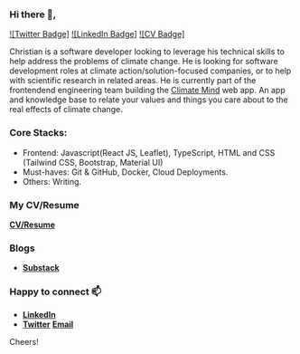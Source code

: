 ### Hi there 👋,

<!--
**christianalafaa** is a ✨ _special_ ✨ repository because its `README.md` (this file) appears on your GitHub profile.

Here are some ideas to get you started:

- 🔭 I’m currently working on ...
- 🌱 I’m currently learning ...
- 👯 I’m looking to collaborate on ...
- 🤔 I’m looking for help with ...
- 💬 Ask me about ...
- 📫 How to reach me: ...
- 😄 Pronouns: ...
- ⚡ Fun fact: ...
-->

[![Twitter Badge]](https://twitter.com/christianalafaa)
[![LinkedIn Badge]](https://www.linkedin.com/in/christianalafaa/)
[![CV Badge]](https://drive.google.com/file/d/1UK7pmB1dKcvYfNUQFPk97qxYDuuueFle/view?usp=sharing)

Christian is a software developer looking to leverage his technical skills to help address the problems of climate change. He is looking for software development roles at climate action/solution-focused companies, or to help with scientific research in related areas. He is currently part of the frontendend engineering team building the [Climate Mind](https://climatemind.org/) web app. An app and knowledge base to relate your values and things you care about to the real effects of climate change.

### Core Stacks:
- Frontend: Javascript(React JS, Leaflet), TypeScript, HTML and CSS (Tailwind CSS, Bootstrap, Material UI)
- Must-haves: Git & GitHub, Docker, Cloud Deployments.
- Others: Writing.

### My CV/Resume
[**CV/Resume**](https://drive.google.com/file/d/1UK7pmB1dKcvYfNUQFPk97qxYDuuueFle/view?usp=sharing)

### Blogs
- [**Substack**](http://14zerocarbon.substack.com/)

### Happy to connect 📫
- [**LinkedIn**](https://www.linkedin.com/in/christianalafaa/)
- [**Twitter**](https://twitter.com/christianalafaa)
  [**Email**](mailto:chris.alafaa@gmail.com)


Cheers!

<!-- ![github stats](https://github-readme-stats.vercel.app/api?username=christianalafaa&show_icons=true) -->
